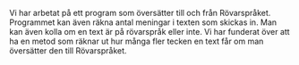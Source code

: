 Vi har arbetat på ett program som översätter till och från Rövarspråket.
Programmet kan även räkna antal meningar i texten som skickas in. Man kan även kolla om en text är på rövarspråk eller inte.
Vi har funderat över att ha en metod som räknar ut hur många fler tecken en text får om man översätter den till Rövarspråket.